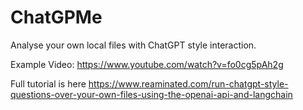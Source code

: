 # ChatGPMe
Analyse your own local files with ChatGPT style interaction.

Example Video: https://www.youtube.com/watch?v=fo0cg5pAh2g

Full tutorial is here https://www.reaminated.com/run-chatgpt-style-questions-over-your-own-files-using-the-openai-api-and-langchain
